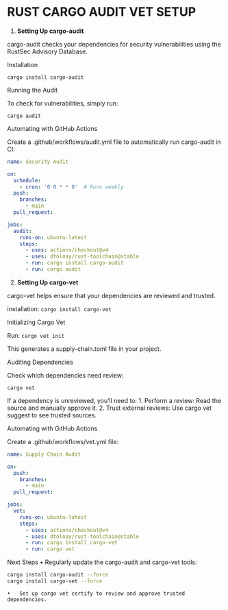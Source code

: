 # RUST CARGO AUDIT VET SETUP

1. **Setting Up cargo-audit**

cargo-audit checks your dependencies for security vulnerabilities using the RustSec Advisory Database.

Installation

`cargo install cargo-audit`

Running the Audit

To check for vulnerabilities, simply run:

`cargo audit`

Automating with GitHub Actions

Create a .github/workflows/audit.yml file to automatically run cargo-audit in CI:
```yaml
name: Security Audit

on:
  schedule:
    - cron: '0 0 * * 0'  # Runs weekly
  push:
    branches:
      - main
  pull_request:

jobs:
  audit:
    runs-on: ubuntu-latest
    steps:
      - uses: actions/checkout@v4
      - uses: dtolnay/rust-toolchain@stable
      - run: cargo install cargo-audit
      - run: cargo audit
```

2. **Setting Up cargo-vet**

cargo-vet helps ensure that your dependencies are reviewed and trusted.

installation: `cargo install cargo-vet`

Initializing Cargo Vet

Run: `cargo vet init`

This generates a supply-chain.toml file in your project.

Auditing Dependencies

Check which dependencies need review:

`cargo vet`

If a dependency is unreviewed, you’ll need to:
	1.	Perform a review: Read the source and manually approve it.
	2.	Trust external reviews: Use cargo vet suggest to see trusted sources.

Automating with GitHub Actions

Create a .github/workflows/vet.yml file:

```yaml
name: Supply Chain Audit

on:
  push:
    branches:
      - main
  pull_request:

jobs:
  vet:
    runs-on: ubuntu-latest
    steps:
      - uses: actions/checkout@v4
      - uses: dtolnay/rust-toolchain@stable
      - run: cargo install cargo-vet
      - run: cargo vet
```

Next Steps
	•	Regularly update the cargo-audit and cargo-vet tools:

```bash
cargo install cargo-audit --force
cargo install cargo-vet --force
```

	•	Set up cargo vet certify to review and approve trusted dependencies.